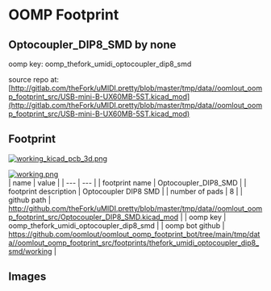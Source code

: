 # OOMP Footprint  
## Optocoupler_DIP8_SMD  by none  
  
oomp key: oomp_thefork_umidi_optocoupler_dip8_smd  
  
source repo at: [http://gitlab.com/theFork/uMIDI.pretty/blob/master/tmp/data//oomlout_oomp_footprint_src/USB-mini-B-UX60MB-5ST.kicad_mod](http://gitlab.com/theFork/uMIDI.pretty/blob/master/tmp/data//oomlout_oomp_footprint_src/USB-mini-B-UX60MB-5ST.kicad_mod)  
## Footprint  
  
[![working_kicad_pcb_3d.png](working_kicad_pcb_3d_600.png)](working_kicad_pcb_3d.png)  
  
[![working.png](working_600.png)](working.png)  
| name | value | 
| --- | --- | 
| footprint name | Optocoupler_DIP8_SMD | 
| footprint description | Optocoupler DIP8 SMD | 
| number of pads | 8 | 
| github path | http://github.com/theFork/uMIDI.pretty/blob/master/tmp/data//oomlout_oomp_footprint_src/Optocoupler_DIP8_SMD.kicad_mod | 
| oomp key | oomp_thefork_umidi_optocoupler_dip8_smd | 
| oomp bot github | https://github.com/oomlout/oomlout_oomp_footprint_bot/tree/main/tmp/data//oomlout_oomp_footprint_src/footprints/thefork_umidi_optocoupler_dip8_smd/working | 
## Images  
